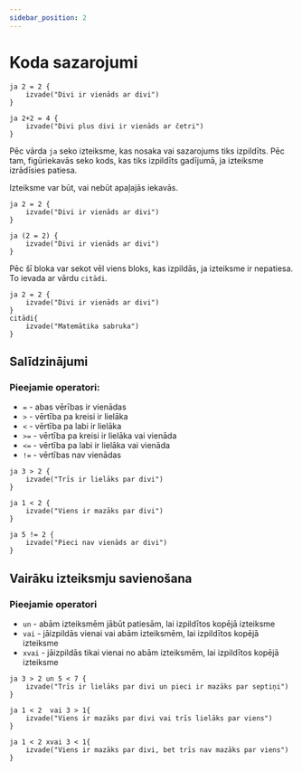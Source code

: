 ```yaml
---
sidebar_position: 2
---
```


# Koda sazarojumi

```priede
ja 2 = 2 {
    izvade("Divi ir vienāds ar divi")
}

ja 2+2 = 4 {
    izvade("Divi plus divi ir vienāds ar četri")
}
```

Pēc vārda `ja` seko izteiksme, kas nosaka vai sazarojums tiks izpildīts. Pēc tam, figūriekavās seko kods, kas tiks izpildīts gadījumā, ja izteiksme izrādīsies patiesa.

Izteiksme var būt, vai nebūt apaļajās iekavās.

```priede
ja 2 = 2 {
    izvade("Divi ir vienāds ar divi")
}

ja (2 = 2) {
    izvade("Divi ir vienāds ar divi")
}
```

Pēc šī bloka var sekot vēl viens bloks, kas izpildās, ja izteiksme ir nepatiesa. To ievada ar vārdu `citādi`.

```priede
ja 2 = 2 {
    izvade("Divi ir vienāds ar divi")
}
citādi{
    izvade("Matemātika sabruka")
}
```

## Salīdzinājumi

### Pieejamie operatori:

- `=` - abas vērības ir vienādas
- `>` - vērtība pa kreisi ir lielāka
- `<` - vērtība pa labi ir lielāka
- `>=` - vērtība pa kreisi ir lielāka vai vienāda
- `<=` - vērtība pa labi ir lielāka vai vienāda
- `!=` - vērtības nav vienādas

```priede
ja 3 > 2 {
    izvade("Trīs ir lielāks par divi")
}

ja 1 < 2 {
    izvade("Viens ir mazāks par divi")
}

ja 5 != 2 {
    izvade("Pieci nav vienāds ar divi")
}
```

## Vairāku izteiksmju savienošana

### Pieejamie operatori

- `un` - abām izteiksmēm jābūt patiesām, lai izpildītos kopējā izteiksme
- `vai` - jāizpildās vienai vai abām izteiksmēm, lai izpildītos kopējā izteiksme
- `xvai` - jāizpildās tikai vienai no abām izteiksmēm, lai izpildītos kopējā izteiksme

```priede
ja 3 > 2 un 5 < 7 {
    izvade("Trīs ir lielāks par divi un pieci ir mazāks par septiņi")
}

ja 1 < 2  vai 3 > 1{
    izvade("Viens ir mazāks par divi vai trīs lielāks par viens")
}

ja 1 < 2 xvai 3 < 1{
    izvade("Viens ir mazāks par divi, bet trīs nav mazāks par viens")
}
```
